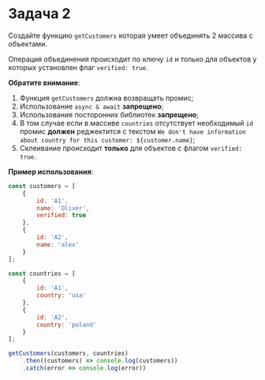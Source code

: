 # Задача 2

Создайте функцию `getCustomers` которая умеет объединять 2 массива с объектами.

Операция объединения происходит по ключу `id` и только для объектов у которых установлен флаг `verified: true`.

**Обратите внимание**:

1. Функция `getCustomers` должна возвращать промис;
2. Использование `async & await` **запрещено**;
3. Использование посторонних библиотек **запрещено**;
4. В том случае если в массиве `countries` отсутствует необходимый `id` промис **должен** реджектится с текстом `We don't have information about country for this customer: ${customer.name}`;
5. Склеивание происходит **только** для объектов с флагом `verified: true`.

**Пример использования**:

```javascript
const customers = [
    {
        id: 'A1',
        name: 'Oliver',
        verified: true
    },
    {
        id: 'A2',
        name: 'alex'
    }
];

const countries = [
    {
        id: 'A1',
        country: 'usa'
    },
    {
        id: 'A2',
        country: 'poland'
    }
];

getCustomers(customers, countries)
    .then((customers) => console.log(customers))
    .catch(error => console.log(error))
```


